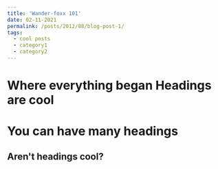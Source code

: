 ```yaml
---
title: 'Wander-foxx 101'
date: 02-11-2021
permalink: /posts/2012/08/blog-post-1/
tags:
  - cool posts
  - category1
  - category2
---
```


Where everything began
Headings are cool
======

You can have many headings
======

Aren't headings cool?
------

